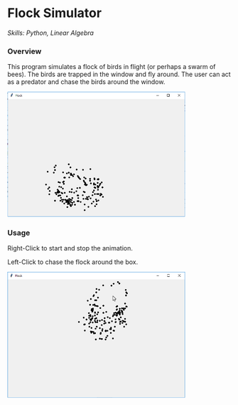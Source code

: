 # Flock Simulator
*Skills: Python, Linear Algebra*

### Overview
This program simulates a flock of birds in flight (or perhaps a swarm of bees). The birds are trapped in the window and fly around. The user can act as a predator and chase the birds around the window.

<img src="images/Flock1.jpg" width = "400">

### Usage
Right-Click to start and stop the animation.


Left-Click to chase the flock around the box.

<img src="images/Flock2.jpg" width = "400">
